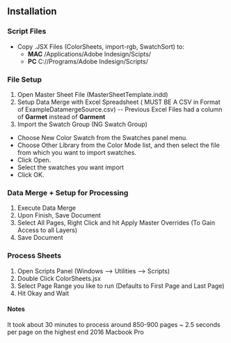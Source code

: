 ## Installation
### Script Files
- Copy .JSX Files (ColorSheets, import-rgb, SwatchSort) to:
  -  __MAC__  /Applications/Adobe Indesign/Scipts/
  - __PC__  C://Programs/Adobe Indesign/Scripts/

### File Setup
1. Open Master Sheet File (MasterSheetTemplate.indd)
2. Setup Data Merge with Excel Spreadsheet ( MUST BE A CSV in Format of ExampleDatamergeSource.csv)
-- Previous Excel Files had a column of __Garmet__ instead of __Garment__
3. Import the Swatch Group (NG Swatch Group)
- Choose New Color Swatch from the Swatches panel menu.
- Choose Other Library from the Color Mode list, and then select the file from which you want to import swatches.
- Click Open.
- Select the swatches you want import
- Click OK.

### Data Merge + Setup for Processing
1. Execute Data Merge
2. Upon Finish, Save Document
3. Select All Pages, Right Click and hit Apply Master Overrides (To Gain Access to all Layers)
4. Save Document

### Process Sheets
1. Open Scripts Panel (Windows --> Utilities --> Scripts)
2. Double Click ColorSheets.jsx
3. Select Page Range you like to run (Defaults to First Page and Last Page)
4. Hit Okay and Wait

#### Notes
It took about 30 minutes to process around 850-900 pages ~ 2.5 seconds per page on the highest end 2016 Macbook Pro


